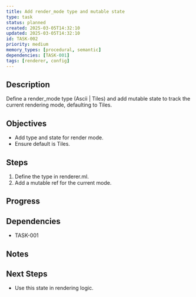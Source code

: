 ```yaml
---
title: Add render_mode type and mutable state
type: task
status: planned
created: 2025-03-05T14:32:10
updated: 2025-03-05T14:32:10
id: TASK-002
priority: medium
memory_types: [procedural, semantic]
dependencies: [TASK-001]
tags: [renderer, config]
---
```


## Description

Define a render_mode type (Ascii | Tiles) and add mutable state to track the current rendering mode, defaulting to Tiles.

## Objectives

- Add type and state for render mode.
- Ensure default is Tiles.

## Steps

1. Define the type in renderer.ml.
2. Add a mutable ref for the current mode.

## Progress

## Dependencies

- TASK-001

## Notes

## Next Steps

- Use this state in rendering logic.
